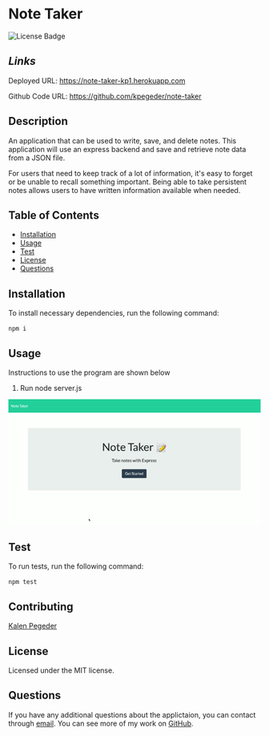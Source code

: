# Note Taker

![License Badge](https://img.shields.io/badge/License-MIT-blue)

## _Links_

Deployed URL: https://note-taker-kp1.herokuapp.com

Github Code URL: https://github.com/kpegeder/note-taker

## Description

An application that can be used to write, save, and delete notes. This application will use an express backend and save and retrieve note data from a JSON file.

For users that need to keep track of a lot of information, it's easy to forget or be unable to recall something important. Being able to take persistent notes allows users to have written information available when needed.

## Table of Contents

- [Installation](#installation)
- [Usage](#usage)
- [Test](#test)
- [License](#license)
- [Questions](#questions)

## Installation

To install necessary dependencies, run the following command:

```
npm i
```

## Usage

Instructions to use the program are shown below

1. Run node server.js

![Note Taking Demo](./Develop/public/assets/images/note-taker-demo.gif)

## Test

To run tests, run the following command:

```
npm test
```

## Contributing

[Kalen Pegeder](https://github.com/kpegeder)

## License

Licensed under the MIT license.

## Questions

If you have any additional questions about the applictaion, you can contact through [email](mailto:k.pegeder@gmail.com).
You can see more of my work on [GitHub](https://github.com/kpegeder).
